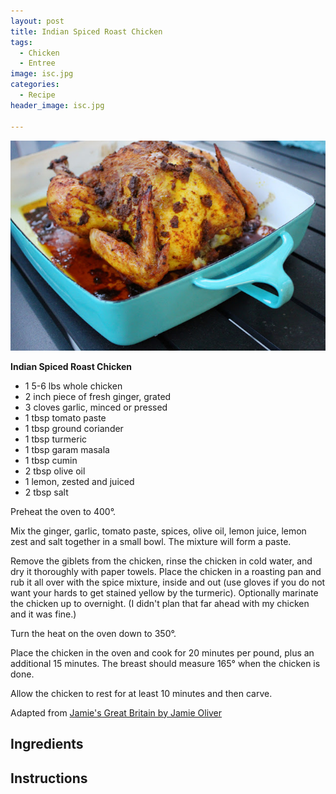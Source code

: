 ```yaml
---
layout: post
title: Indian Spiced Roast Chicken
tags:
  - Chicken
  - Entree
image: isc.jpg
categories:
  - Recipe
header_image: isc.jpg

---
```


![Image of Indian Spiced Roast Chicken.](/upload/isc.jpg)

**Indian Spiced Roast Chicken**  
  
- 1 5-6 lbs whole chicken  
- 2 inch piece of fresh ginger, grated  
- 3 cloves garlic, minced or pressed  
- 1 tbsp tomato paste  
- 1 tbsp ground coriander  
- 1 tbsp turmeric  
- 1 tbsp garam masala  
- 1 tbsp cumin  
- 2 tbsp olive oil  
- 1 lemon, zested and juiced  
- 2 tbsp salt  
  
Preheat the oven to 400°.  
  
Mix the ginger, garlic, tomato paste, spices, olive oil, lemon juice, lemon zest and salt together in a small bowl. The mixture will form a paste.  
  
Remove the giblets from the chicken, rinse the chicken in cold water, and dry it thoroughly with paper towels. Place the chicken in a roasting pan and rub it all over with the spice mixture, inside and out (use gloves if you do not want your hards to get stained yellow by the turmeric). Optionally marinate the chicken up to overnight. (I didn't plan that far ahead with my chicken and it was fine.)  
  
Turn the heat on the oven down to 350°.  
  
Place the chicken in the oven and cook for 20 minutes per pound, plus an additional 15 minutes. The breast should measure 165° when the chicken is done.  
  
Allow the chicken to rest for at least 10 minutes and then carve.  
  
Adapted from [Jamie's Great Britain by Jamie Oliver](http://www.jamieoliver.com/recipes/chicken-recipes/empire-roast-chicken/)

## Ingredients



## Instructions







